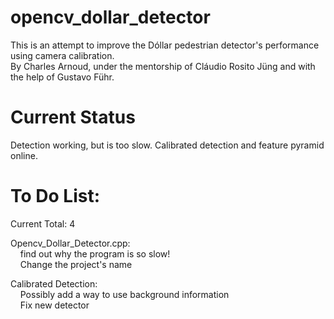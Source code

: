 opencv_dollar_detector  
======================  
  
This is an attempt to improve the Dóllar pedestrian detector's performance using camera calibration.   
By Charles Arnoud, under the mentorship of Cláudio Rosito Jüng and with the help of Gustavo Führ.  
  
  
Current Status  
======================  
  
Detection working, but is too slow. Calibrated detection and feature pyramid online.  
  
  
To Do List:  
======================  
  
Current Total: 4    
  
Opencv_Dollar_Detector.cpp:  
&nbsp;&nbsp;&nbsp;&nbsp;find out why the program is so slow!  
&nbsp;&nbsp;&nbsp;&nbsp;Change the project's name  
  
Calibrated Detection:  
&nbsp;&nbsp;&nbsp;&nbsp;Possibly add a way to use background information  
&nbsp;&nbsp;&nbsp;&nbsp;Fix new detector  
      